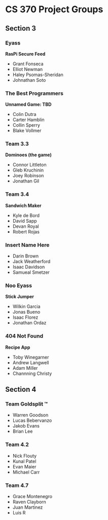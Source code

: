 # CS 370 Project Groups

## Section 3

### Eyass
**RasPi Secure Feed**
- Grant Fonseca
- Elliot Newman
- Haley Psomas-Sheridan
- Johnathan Soto

### The Best Programmers
**Unnamed Game: TBD**
- Colin Dutra
- Carter Hamblin
- Collin Sperry
- Blake Vollmer

### Team 3.3
**Dominoes (the game)**
- Connor Littleton
- Gleb Kruchinin
- Joey Robinson
- Jonathan Gil


### Team 3.4
**Sandwich Maker**
- Kyle de Bord
- David Sapp
- Devan Royal
- Robert Rojas

### Insert Name Here
- Darin Brown
- Jack Weatherford
- Isaac Davidson
- Samueal Smetzer

### Noo Eyass
**Stick Jumper**
- Wilkin Garcia
- Jonas Bueno
- Isaac Florez
- Jonathan Ordaz

### 404 Not Found
**Recipe App**
- Toby Winegarner
- Andrew Langwell
- Adam Miller
- Channning Christy

## Section 4

### Team Goldsplit ™
- Warren Goodson
- Lucas Bebervanzo
- Jakob Evans
- Brian Lee

### Team 4.2
- Nick Flouty
- Kunal Patel
- Evan Maier
- Michael Carr

### Team 4.7
- Grace Montenegro
- Raven Clayborn
- Juan Martinez
- Luis R

